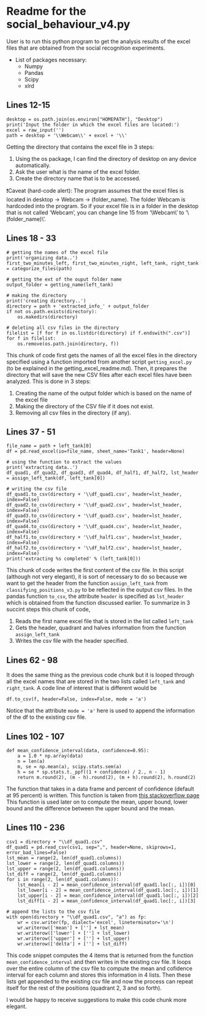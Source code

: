 # **Readme for the social_behaviour_v4.py**
User is to run this python program to get the analysis results of the excel files that are obtained from the social recognition experiments.
- List of packages necessary:
  - Numpy
  - Pandas
  - Scipy
  - xlrd

## Lines 12-15

```
desktop = os.path.join(os.environ["HOMEPATH"], "Desktop")
print('Input the folder in which the excel files are located:')
excel = raw_input('')
path = desktop + '\\Webcam\\' + excel + '\\'
```

Getting the directory that contains the excel file in 3 steps:
  1. Using the os package, I can find the directory of desktop on any device automatically.
  1. Ask the user what is the name of the excel folder.
  1. Create the directory name that is to be accessed.
  
❗️Caveat (hard-code alert): The program assumes that the excel files is located in desktop -> Webcam -> (folder_name). The folder Webcam is hardcoded into the program. So if your excel file is in a folder in the desktop that is not called ‘Webcam’, you can change line 15 from ‘\\Webcam\\’ to ‘\\(folder_name)\\’.

## Lines 18 - 33

```
# getting the names of the excel file
print('organizing data..')
first_two_minutes_left, first_two_minutes_right, left_tank, right_tank = categorize_files(path)

# getting the ext of the ouput folder name
output_folder = getting_name(left_tank)

# making the directory
print('creating directory..')
directory = path + 'extracted_info_' + output_folder
if not os.path.exists(directory):
    os.makedirs(directory)
    
# deleting all csv files in the directory
filelist = [f for f in os.listdir(directory) if f.endswith(".csv")]
for f in filelist:
    os.remove(os.path.join(directory, f))
```

This chunk of code first gets the names of all the excel files in the directory specified using a function imported from another script `getting_excel.py` (to be explained in the getting_excel_readme.md). Then, it prepares the directory that will save the new CSV files after each excel files have been analyzed. This is done in 3 steps:
  1. Creating the name of the output folder which is based on the name of the excel file
  1. Making the directory of the CSV file if it does not exist.
  1. Removing all csv files in the directory (if any).
  
## Lines 37 - 51

```
file_name = path + left_tank[0]
df = pd.read_excel(io=file_name, sheet_name='Tank1', header=None)

# using the function to extract the values
print('extracting data..')
df_quad1, df_quad2, df_quad3, df_quad4, df_half1, df_half2, lst_header = assign_left_tank(df, left_tank[0])

# writing the csv file
df_quad1.to_csv(directory + '\\df_quad1.csv', header=lst_header, index=False)
df_quad2.to_csv(directory + '\\df_quad2.csv', header=lst_header, index=False)
df_quad3.to_csv(directory + '\\df_quad3.csv', header=lst_header, index=False)
df_quad4.to_csv(directory + '\\df_quad4.csv', header=lst_header, index=False)
df_half1.to_csv(directory + '\\df_half1.csv', header=lst_header, index=False)
df_half2.to_csv(directory + '\\df_half2.csv', header=lst_header, index=False)
print('extracting %s completed' % (left_tank[0]))
```

This chunk of code writes the first content of the csv file. In this script (although not very elegant), it is sort of necessary to do so because we want to get the header from the function `assign_left_tank` from `classifying_positions_v3.py` to be reflected in the output csv files. In the pandas function `to_csv`, the attribute `header` is specified as `lst_header` which is obtained from the function discussed earlier. To summarize in 3 succint steps this chunk of code,
  1. Reads the first name excel file that is stored in the list called `left_tank`
  1. Gets the header, quadrant and halves information from the function `assign_left_tank`
  1. Writes the csv file with the header specified.
  
## Lines 62 - 98

It does the same thing as the previous code chunk but it is looped through all the excel names that are stored in the two lists called `left_tank` and `right_tank`. A code line of interest that is different would be

```
df.to_csv(f, header=False, index=False, mode = 'a')
```

Notice that the attribute `mode = 'a'` here is used to append the information of the df to the existing csv file.

## Lines 102 - 107

```
def mean_confidence_interval(data, confidence=0.95):
    a = 1.0 * np.array(data)
    n = len(a)
    m, se = np.mean(a), scipy.stats.sem(a)
    h = se * sp.stats.t._ppf((1 + confidence) / 2., n - 1)
    return m.round(2), (m - h).round(2), (m + h).round(2), h.round(2)
```

The function that takes in a data frame and percent of confidence (default at 95 percent) is written. This function is taken from [this stackoverflow page](https://stackoverflow.com/questions/15033511/compute-a-confidence-interval-from-sample-data) This function is used later on to compute the mean, upper bound, lower bound and the difference between the upper bound and the mean.

## Lines 110 - 236

```
csv1 = directory + "\\df_quad1.csv"
df_quad1 = pd.read_csv(csv1, sep=",", header=None, skiprows=1, error_bad_lines=False)
lst_mean = range(2, len(df_quad1.columns))
lst_lower = range(2, len(df_quad1.columns))
lst_upper = range(2, len(df_quad1.columns))
lst_diff = range(2, len(df_quad1.columns))
for i in range(2, len(df_quad1.columns)):
    lst_mean[i - 2] = mean_confidence_interval(df_quad1.loc[:, i])[0]
    lst_lower[i - 2] = mean_confidence_interval(df_quad1.loc[:, i])[1]
    lst_upper[i - 2] = mean_confidence_interval(df_quad1.loc[:, i])[2]
    lst_diff[i - 2] = mean_confidence_interval(df_quad1.loc[:, i])[3]

# append the lists to the csv file
with open(directory + "\\df_quad1.csv", "a") as fp:
    wr = csv.writer(fp, dialect='excel', lineterminator='\n')
    wr.writerow(['mean'] + [''] + lst_mean)
    wr.writerow(['lower'] + [''] + lst_lower)
    wr.writerow(['upper'] + [''] + lst_upper)
    wr.writerow(['delta'] + [''] + lst_diff)
```

This code snippet computes the 4 items that is returned from the function `mean_confidence_interval` and then writes in the existing csv file. It loops over the entire column of the csv file to compute the mean and cofidence interval for each column and stores this information in 4 lists. Then these lists get appended to the existing csv file and now the process can repeat itself for the rest of the positions (quadrant 2, 3 and so forth).

I would be happy to receive suggestions to make this code chunk more elegant.
